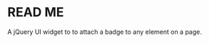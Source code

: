 # READ ME
A jQuery UI widget to to attach a badge to any element on a page.

[Source]:http://github.com/lakshmivyas/jquery-ui-badge/tree/master
[Tutorial]:http://www.ringce.com/code/jQuery/jQuery.html